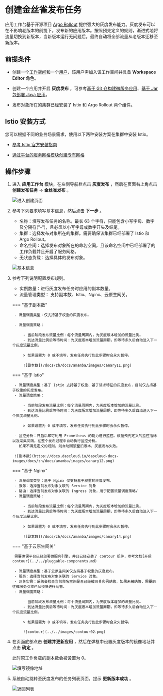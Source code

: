 # 创建金丝雀发布任务

应用工作台基于开源项目 [Argo Rollout](https://argoproj.github.io/argo-rollouts/) 提供强大的灰度发布能力。灰度发布可以在不影响老版本的前提下，发布新的应用版本。按照预先定义的规则，渐进式地将流量切换到新版本，当新版本运行无问题后，最终自动将全部流量从老版本迁移至新版本。

## 前提条件

- 创建一个[工作空间](../../../ghippo/user-guide/workspace/workspace.md)和一个[用户](../../../ghippo/user-guide/access-control/user.md)，该用户需加入该工作空间并具备 __Workspace Editor__ 角色。

- 创建一个应用并开启 __灰度发布__ ，可参考[基于 Git 仓构建微服务应用](../wizard/create-app-git.md)、[基于 Jar 包部署 Java 应用](../wizard/jar-java-app.md)。

- 发布对象所在的集群已经安装了 Istio 和 Argo Rollout 两个组件。

## Istio 安装方式

您可以根据不同的业务场景需求，使用以下两种安装方案在集群中安装 Istio。

- [参考 Istio 官方安装指南](https://istio.io/latest/zh/docs/setup/install/)

- [通过平台的服务网格模块创建专有网格](https://docs.daocloud.io/mspider/user-guide/service-mesh/#_1)

## 操作步骤

1. 进入 __应用工作台__ 模块，在左侧导航栏点击 __灰度发布__ ，然后在页面右上角点击 __创建发布任务__ -> __金丝雀发布__ 。

    ![进入创建页面](../../images/canary01.png)

2. 参考下列要求填写基本信息，然后点击 __下一步__ 。

    - 名称：填写发布任务的名称。最长 63 个字符，只能包含小写字母、数字及分隔符("-")，且必须以小写字母或数字开头及结尾。
    - 集群：选择发布对象所在的集群。需要确保该集群已经部署了 Istio 和 Argo Rollout。
    - 命名空间：选择发布对象所在的命名空间，且该命名空间中已经部署了的工作负载并且开启了服务网格。
    - 无状态负载：选择具体的发布对象。

    ![基本信息](../../images/canary10.png)

3. 参考下列说明配置发布规则。

    - 实例数量：进行灰度发布任务时应用的副本数量。
    - 流量管理类型： 支持副本数、Istio、Nginx、云原生网关。

    === "基于副本数"

        - 流量调度类型：仅支持基于权重的灰度发布。

        - 流量调度策略：

            - 当前阶段发布流量比例：每个流量周期内，为灰度版本增加的流量比例。
            - 到达流量比例后等待时间：为灰度版本增加流量周期，即等待多久后自动进入下一个灰度流量比例。

            > 如果设置为 0 或不填写，发布任务执行到此步骤时会永久暂停。

            ![副本数](/docs/zh/docs/amamba/images/canary11.png)

    === "基于 Istio"

        - 流量调度类型：基于 Istio 支持基于权重、基于请求特征的灰度发布，目前仅支持基于权重的灰度发布。
        - 流量调度策略：

            - 当前阶段发布流量比例：每个流量周期内，为灰度版本增加的流量比例。
            - 到达流量比例后等待时间：为灰度版本增加流量周期，即等待多久后自动进入下一个灰度流量比例。

            > 如果设置为 0 或不填写，发布任务执行到此步骤时会永久暂停。
        
        - 监控分析：开启后即可利用 Prometheus 的能力进行监控。根据预先定义的监控指标以及采集间隔，在整个发布过程中自动执行监控分析。
          如果不满足定义的规则，则自动回滚至旧版本，灰度发布失败。

        ![副本数](https://docs.daocloud.io/daocloud-docs-images/docs/zh/docs/amamba/images/canary12.png)

    === "基于 Nginx"

        - 流量调度类型：基于 Nginx 仅支持基于权重的灰度发布。
        - 服务：选择当前发布对象关联的 Service 对象
        - 路由：选择当前发布对象关联的 Ingress 对象，用于配置流量调度策略/
        - 流量调度策略：

            - 当前阶段发布流量比例：每个流量周期内，为灰度版本增加的流量比例。
            - 到达流量比例后等待时间：为灰度版本增加流量周期，即等待多久后自动进入下一个灰度流量比例。

            > 如果设置为 0 或不填写，发布任务执行到此步骤时会永久暂停。

            ![副本数](/docs/zh/docs/amamba/images/canary14.png)

    === "基于云原生网关"

        需要确保平台已经部署微服务引擎，并且已经安装了 contour 组件，参考文档[开启 contour](../../pluggable-components.md)

        - 流量调度类型：基于云原生网关仅支持基于权重的灰度发布。
        - 服务：选择当前发布对象关联的 Service 对象。
        - 网关实例：系统会检查当前命名空间是否已经被网关实例纳管，如果未被纳管，需要前往微服务引擎产品模块进行纳管。
        - 流量调度策略：

            - 当前阶段发布流量比例：每个流量周期内，为灰度版本增加的流量比例。
            - 到达流量比例后等待时间：为灰度版本增加流量周期，即等待多久后自动进入下一个灰度流量比例。

            > 如果设置为 0 或不填写，发布任务执行到此步骤时会永久暂停。

            ![contour](../../images/contour02.png)

4. 在页面底部点击 __创建并更新应用__ ，然后在弹框中设置灰度版本的镜像地址并点击 __确定__ 。

    此时原工作负载的副本数会被设置为 0。

    ![填写镜像地址](https://docs.daocloud.io/daocloud-docs-images/docs/zh/docs/amamba/images/canary15.png)

5. 系统自动跳转至灰度发布的任务列表页面，提示 __更新版本成功__ 。

    ![返回列表](https://docs.daocloud.io/daocloud-docs-images/docs/zh/docs/amamba/images/canary16.png)
